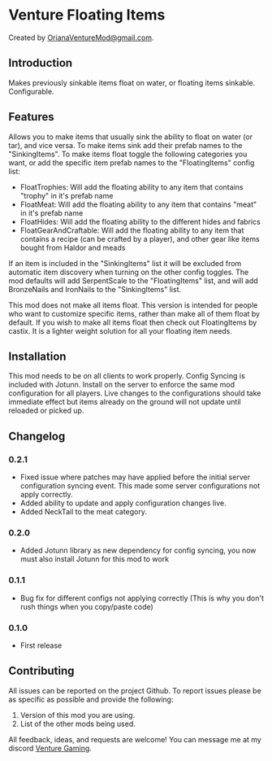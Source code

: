 # Venture Floating Items

Created by [OrianaVentureMod@gmail.com](https://github.com/OrianaVenture/VentureValheim).

## Introduction

Makes previously sinkable items float on water, or floating items sinkable. Configurable.

## Features

Allows you to make items that usually sink the ability to float on water (or tar), and vice versa. To make items sink add their prefab names to the "SinkingItems". To make items float toggle the following categories you want, or add the specific item prefab names to the "FloatingItems" config list:

* FloatTrophies: Will add the floating ability to any item that contains "trophy" in it's prefab name
* FloatMeat: Will add the floating ability to any item that contains "meat" in it's prefab name
* FloatHides: Will add the floating ability to the different hides and fabrics
* FloatGearAndCraftable: Will add the floating ability to any item that contains a recipe (can be crafted by a player), and other gear like items bought from Haldor and meads

If an item is included in the "SinkingItems" list it will be excluded from automatic item discovery when turning on the other config toggles. The mod defaults will add SerpentScale to the "FloatingItems" list, and will add BronzeNails and IronNails to the "SinkingItems" list.

This mod does not make all items float. This version is intended for people who want to customize specific items, rather than make all of them float by default. If you wish to make all items float then check out FloatingItems by castix. It is a lighter weight solution for all your floating item needs.

## Installation

This mod needs to be on all clients to work properly. Config Syncing is included with Jotunn. Install on the server to enforce the same mod configuration for all players. Live changes to the configurations should take immediate effect but items already on the ground will not update until reloaded or picked up.

## Changelog

### 0.2.1

* Fixed issue where patches may have applied before the initial server configuration syncing event. This made some server configurations not apply correctly.
* Added ability to update and apply configuration changes live.
* Added NeckTail to the meat category.

### 0.2.0

* Added Jotunn library as new dependency for config syncing, you now must also install Jotunn for this mod to work

### 0.1.1

* Bug fix for different configs not applying correctly (This is why you don't rush things when you copy/paste code)

### 0.1.0

* First release

## Contributing

All issues can be reported on the project Github. To report issues please be as specific as possible and provide the following:

1. Version of this mod you are using.
2. List of the other mods being used.

All feedback, ideas, and requests are welcome! You can message me at my discord [Venture Gaming](https://discord.gg/tAd5hapt88).
